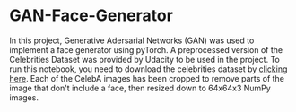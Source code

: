# GAN-Face-Generator
In this project, Generative Adersarial Networks (GAN) was used to implement a face generator using pyTorch. 
A preprocessed version of the Celebrities Dataset was provided by Udacity to be used in the project. To run this notebook, you need to download the celebrities dataset by [clicking here](https://s3.amazonaws.com/video.udacity-data.com/topher/2018/November/5be7eb6f_processed-celeba-small/processed-celeba-small.zip). Each of the CelebA images has been cropped to remove parts of the image that don't include a face, then resized down to 64x64x3 NumPy images. 
